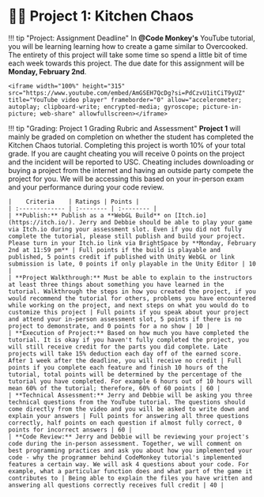 # 🧑‍🍳 Project 1: Kitchen Chaos

!!! tip "Project: Assignment Deadline"
    In **@Code Monkey's** YouTube tutorial, you will be learning learning how to create a game similar to Overcooked. The entirety of this project will take some time so spend a little bit of time each week towards this project. The due date for this assignment will be **Monday, February 2nd**.
    
    <iframe width="100%" height="315" src="https://www.youtube.com/embed/AmGSEH7QcDg?si=PdCzvU1itCiT9yUZ" title="YouTube video player" frameborder="0" allow="accelerometer; autoplay; clipboard-write; encrypted-media; gyroscope; picture-in-picture; web-share" allowfullscreen></iframe>

!!! tip "Grading: Project 1 Grading Rubric and Assessment"
    **Project 1** will mainly be graded on completion on whether the student has completed the Kitchen Chaos tutorial. Completing this project is worth 10% of your total grade. If you are caught cheating you will receive 0 points on the project and the incident will be reported to USC. Cheating includes downloading or buying a project from the internet and having an outside party compete the project for you. We will be accessing this based on your in-person exam and your performance during your code review.

    |    Criteria    | Ratings | Points |
    | :------------- | :-------- | :-------- |
    | **Publish:** Publish as a **WebGL Build** on [Itch.io](https://itch.io/). Jerry and Debbie should be able to play your game via Itch.io during your assessment slot. Even if you did not fully complete the tutorial, please still publish and build your project. Please turn in your Itch.io link via BrightSpace by **Monday, February 2nd at 11:59 pm** | Full points if the build is playable and published, 5 points credit if published with Unity WebGL or link submission is late, 0 points if only playable in the Unity Editor | 10 |
    | **Project Walkthrough:** Must be able to explain to the instructors at least three things about something you have learned in the tutorial. Walkthrough the steps in how you created the project, if you would recommend the tutorial for others, problems you have encountered while working on the project, and next steps on what you would do to customize this project | Full points if you speak about your project and attend your in-person assessment slot, 5 points if there is no project to demonstrate, and 0 points for a no show | 10 |
    | **Execution of Project:** Based on how much you have completed the tutorial. It is okay if you haven't fully completed the project, you will still receive credit for the parts you did complete. Late projects will take 15% deduction each day off of the earned score. After 1 week after the deadline, you will receive no credit | Full points if you complete each feature and finish 10 hours of the tutorial, total points will be determined by the percentage of the tutorial you have completed. For example 6 hours out of 10 hours will mean 60% of the tutorial; therefore, 60% of 60 points | 60 |
    | **Technical Assessment:** Jerry and Debbie will be asking you three technical questions from the YouTube tutorial. The questions should come directly from the video and you will be asked to write down and explain your answers | Full points for answering all three questions correctly, half points on each question if almost fully correct, 0 points for incorrect answers | 60 |
    | **Code Review:** Jerry and Debbie will be reviewing your project's code during the in-person assessment. Together, we will comment on best programming practices and ask you about how you implemented your code - why the programmer behind CodeMonkey tutorial's implemented features a certain way. We will ask 4 questions about your code. For example, what a particular function does and what part of the game it contributes to | Being able to explain the files you have written and answering all questions correctly receives full credit | 40 |
